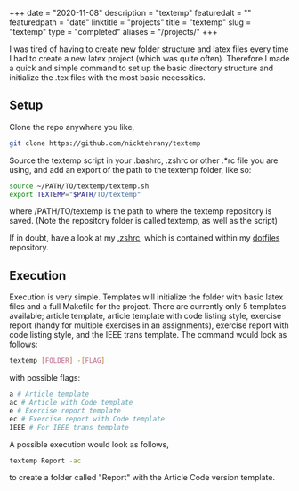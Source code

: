 +++
date = "2020-11-08"
description = "textemp"
featuredalt = ""
featuredpath = "date"
linktitle = "projects"
title = "textemp"
slug = "textemp"
type = "completed"
aliases = "/projects/"
+++

I was tired of having to create new folder structure and latex files every time I had to create a new latex project
(which was quite often). Therefore I made a quick and simple command to set up the basic directory structure
and initialize the .tex files with the most basic necessities.

## Setup

Clone the repo anywhere you like,

```bash
git clone https://github.com/nicktehrany/textemp
```

Source the textemp script in your .bashrc, .zshrc or other .*rc file you are using, and add an export of the path to the
textemp folder, like so:

```bash
source ~/PATH/TO/textemp/textemp.sh
export TEXTEMP="$PATH/TO/textemp"
```

where /PATH/TO/textemp is the path to where the textemp repository is saved. (Note the repository folder is called textemp,
as well as the script)

If in doubt, have a look at my [.zshrc](https://github.com/nicktehrany/dotfiles/blob/master/zsh/.zshrc), which is contained
within my [dotfiles](https://github.com/nicktehrany/dotfiles) repository.

## Execution

Execution is very simple. Templates will initialize the folder with basic latex files and a full Makefile for the project.
There are currently only 5 templates available; article template, article template with code listing style, exercise
report (handy for multiple exercises in an assignments), exercise report with code listing style, and the IEEE trans template.
The command would look as follows:

```bash
textemp [FOLDER] -[FLAG]
```

with possible flags:

```bash
a # Article template
ac # Article with Code template
e # Exercise report template
ec # Exercise report with Code template
IEEE # For IEEE trans template
```

A possible execution would look as follows,

```bash
textemp Report -ac
```

to create a folder called "Report" with the Article Code version template.
